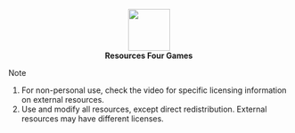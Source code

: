 <p align="center">
  <img width="75" src="https://github.com/user-attachments/assets/6eabad91-19f3-4101-bc4c-b8d2c1820c94" />
  <br />
  <strong>Resources Four Games</strong>
</p>

> [!NOTE]
> 1. For non-personal use, check the video for specific licensing information on external resources.
> 2. Use and modify all resources, except direct redistribution. External resources may have different licenses.
